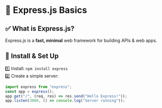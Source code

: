 # 📌 Express.js Basics

## ✅ What is Express.js?
Express.js is a **fast, minimal** web framework for building APIs & web apps.

## 🚀 Install & Set Up
1️⃣ Install: `npm install express`  
2️⃣ Create a simple server:
```js
import express from "express";
const app = express();
app.get("/", (req, res) => res.send("Hello Express!"));
app.listen(3000, () => console.log("Server running"));
